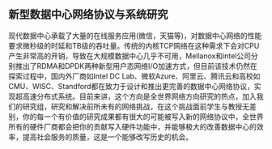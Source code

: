 ## 新型数据中心网络协议与系统研究

现代数据中心承载了大量的在线服务应用(微信，天猫等)，对数据中心网络的性能要求微秒级的时延和TB级的吞吐量。传统的内核TCP网络在这种需求下会对CPU产生非常高的开销，导致在大规模数据中心几乎不可用，Mellanox和intel公司分别推出了RDMA和DPDK两种新型用户态网络I/O加速方式，但目前该技术仍然在探索过程中，国内外厂商如Intel DC Lab、微软Azure、阿里云、腾讯云和高校如CMU、WISC、Standford都在致力于设计和推出更完善的数据中心网络协议，实现超高速分布式系统。目前来讲，这个方向是全世界网络方向研究的热点，加入我们的研究组，研究和解决前所未有的网络挑战，在这个挑战面前学生与教授无差别，你的每一个有价值的研究成果都有很大的可能被写入新的网络协议中，全世界所有的硬件厂商都会把你的贡献写入硬件功能中，并能够极大的改善数据中心的效率，提高社会服务的质量，这是一个能够改写历史的机会。
